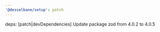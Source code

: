 ```yaml
---
'@desselbane/setup': patch
---
```


deps: [patch|devDependencies] Update package zod from 4.0.2 to 4.0.5
